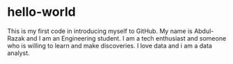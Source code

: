 # hello-world
This is my first code in introducing myself to GitHub.
My name is Abdul-Razak and I am an Engineering student.
I am a tech enthusiast and someone who is willing to learn and make discoveries.
I love data and i am a data analyst.
